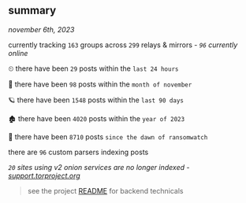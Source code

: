 
## summary
_november 6th, 2023_

currently tracking `163` groups across `299` relays & mirrors - _`96` currently online_

⏲ there have been `29` posts within the `last 24 hours`

🦈 there have been `98` posts within the `month of november`

🪐 there have been `1548` posts within the `last 90 days`

🏚 there have been `4020` posts within the `year of 2023`

🦕 there have been `8710` posts `since the dawn of ransomwatch`

there are `96` custom parsers indexing posts

_`20` sites using v2 onion services are no longer indexed - [support.torproject.org](https://support.torproject.org/onionservices/v2-deprecation/)_

> see the project [README](https://github.com/joshhighet/ransomwatch#ransomwatch--) for backend technicals
